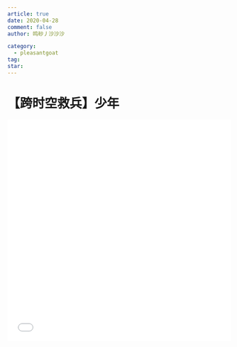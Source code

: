 ```yaml
---
article: true
date: 2020-04-28
comment: false
author: 鸣砂丿沙沙沙

category:
  - pleasantgoat
tag:
star:
---
```


# 【跨时空救兵】少年

<!-- more -->

<iframe src="//player.bilibili.com/player.html?aid=242594411&cid=172340025&page=1&danmaku=1" allowfullscreen="allowfullscreen" width="100%" height="500" scrolling="no" frameborder="0" sandbox="allow-top-navigation allow-same-origin allow-forms allow-scripts">
</iframe>
